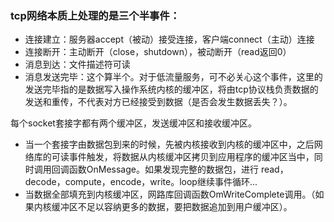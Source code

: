 ### tcp网络本质上处理的是三个半事件：
* 连接建立：服务器accept（被动）接受连接，客户端connect（主动）连接
* 连接断开：主动断开（close，shutdown），被动断开（read返回0）
* 消息到达：文件描述符可读
* 消息发送完毕：这个算半个。对于低流量服务，可不必关心这个事件，这里的发送完毕指的是数据写入操作系统内核的缓冲区，将由tcp协议栈负责数据的发送和重传，不代表对方已经接受到数据（是否会发生数据丢失？）。

每个socket套接字都有两个缓冲区，发送缓冲区和接收缓冲区。
* 当一个套接字由数据包到来的时候，先被内核接收到内核的缓冲区中，之后网络库的可读事件触发，将数据从内核缓冲区拷贝到应用程序的缓冲区当中，同时调用回调函数OnMessage。如果发现完整的数据包，进行
read，decode，compute，encode，write。loop继续事件循环...
* 当数据全部填充到内核缓冲区，网路库回调函数OmWriteComplete调用。（如果内核缓冲区不足以容纳更多的数据，要把数据追加到用户缓冲区）。
